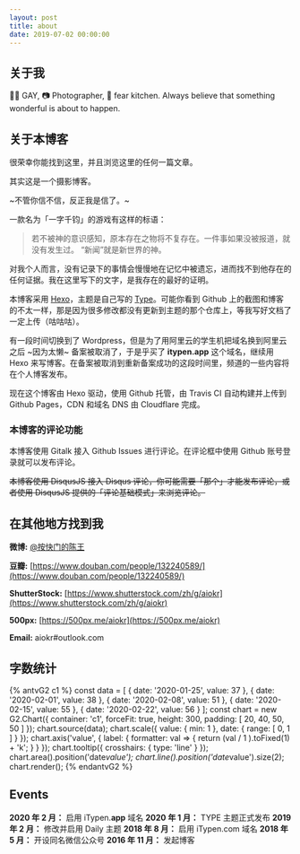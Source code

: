 ```yaml
---
layout: post
title: about
date: 2019-07-02 00:00:00
---
```


## 关于我

🏳‍🌈 GAY, 📷 Photographer, 🍕 fear kitchen.
Always believe that something wonderful is about to happen.

## 关于本博客

很荣幸你能找到这里，并且浏览这里的任何一篇文章。

其实这是一个摄影博客。

~不管你信不信，反正我是信了。~

一款名为「一字千钧」的游戏有这样的标语：

> 若不被神的意识感知，原本存在之物将不复存在。一件事如果没被报道，就没有发生过。 “新闻”就是新世界的神。

对我个人而言，没有记录下的事情会慢慢地在记忆中被遗忘，进而找不到他存在的任何证据。我在这里写下的文字，是我存在的最好的证明。

本博客采用 [Hexo](https://hexo.io/zh-cn/)，主题是自己写的 [Type](https://itypen.app/2020/HEXO-THEME-TYPE/)。可能你看到 Github 上的截图和博客的不太一样，那是因为很多修改都没有更新到主题的那个仓库上，等我写好文档了一定上传（咕咕咕）。

有一段时间切换到了 Wordpress，但是为了用阿里云的学生机把域名换到阿里云之后 ~因为太懒~ 备案被取消了，于是乎买了 **itypen.app** 这个域名，继续用 Hexo 来写博客。在备案被取消到重新备案成功的这段时间里，频道的一些内容将在个人博客发布。

现在这个博客由 Hexo 驱动，使用 Github 托管，由 Travis CI 自动构建并上传到 Github Pages，CDN 和域名 DNS 由 Cloudflare 完成。

### 本博客的评论功能

本博客使用 Gitalk 接入 Github Issues 进行评论。在评论框中使用 Github 账号登录就可以发布评论。

~~本博客使用 DisqusJS 接入 Disqus 评论，你可能需要「那个」才能发布评论，或者使用 DisqusJS 提供的「评论基础模式」来浏览评论。~~

## 在其他地方找到我

**微博:** [@按快门的陈王](https://weibo.com/5645101000/)

**豆瓣:** [https://www.douban.com/people/132240589/](https://www.douban.com/people/132240589/)

**ShutterStock:** [https://www.shutterstock.com/zh/g/aiokr](https://www.shutterstock.com/zh/g/aiokr)

**500px:** [https://500px.me/aiokr](https://500px.me/aiokr)

**Email:** aiokr#outlook.com

## 字数统计

{% antvG2 c1 %}
const data = [
  { date: '2020-01-25', value: 37 },
  { date: '2020-02-01', value: 38 },
  { date: '2020-02-08', value: 51 },
  { date: '2020-02-15', value: 55 },
  { date: '2020-02-22', value: 56 }
];
const chart = new G2.Chart({
  container: 'c1',
  forceFit: true,
  height: 300,
  padding: [ 20, 40, 50, 50 ]
});
chart.source(data);
chart.scale({
  value: {
    min: 1
  },
  date: {
    range: [ 0, 1 ]
  }
});
chart.axis('value', {
  label: {
    formatter: val => {
      return (val / 1 ).toFixed(1) + 'k';
    }
  }
});
chart.tooltip({
  crosshairs: {
    type: 'line'
  }
});
chart.area().position('date*value');
chart.line().position('date*value').size(2);
chart.render();
{% endantvG2 %}

## Events

**2020 年 2 月：** 启用 iTypen.**app** 域名
**2020 年 1 月：** TYPE 主题正式发布
**2019 年 2 月：** 修改并启用 Daily 主题
**2018 年 8 月：** 启用 iTypen.com 域名
**2018 年 5 月：** 开设同名微信公众号
**2016 年 11 月：** 发起博客
